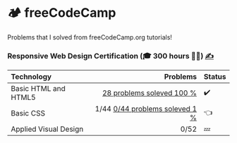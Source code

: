 # 🏕️ freeCodeCamp
Problems that I solved  from freeCodeCamp.org tutorials! 


### Responsive Web Design Certification (:mortar_board: 300 hours 👨‍💻) [✍️](https://vvpetkov.github.io/freeCodeCamp/ResponsiveWebDesign/index.html)

| Technology | Problems | Status |
|    :---      |     ---:     |     :---      |
| Basic HTML and HTML5    |  [28 problems soleved 100 %](https://vvpetkov.github.io/freeCodeCamp/Responsive-Web-Design/Basic-HTML-and-HTML5/index.html)    |  :heavy_check_mark: |
| Basic CSS    | 1/44   [0/44 problems soleved 1 %](https://vvpetkov.github.io/freeCodeCamp/ResponsiveWebDesign/index.html)     | :point_left:     |
|Applied Visual Design| 0/52 |:zzz:      |   













[comment]: <> (Technology)
[comment]: <> ("science of craft", from Greek τέχνη, techne, "art, skill, cunning of hand"; and -λογία, -logia) 
[comment]: <> (is the sum of techniques, skills, methods, and processes used in the production of goods or services or in the accomplishment of objectives, such as scientific investigation.)

[comment]: <> (This is a comment, it will not be included)
[comment]: <> (in  the output file unless you use it in)
[comment]: <> (a reference style link.)
[//]: <> (This is also a comment.)
[//]: # (This may be the most platform independent comment)

[comment]: <> (:heavy_check_mark:)
[comment]: <> (:zzz:)
[comment]: <> (👨‍💻)
[comment]: <> (:point_left:)
[comment]: <> (:moyai:)
[comment]: <> (:mortar_board:)
[comment]: <> (:x:)
[comment]: <> (:high_brightness:)
[comment]: <> (:gear:)
[comment]: <> (:octocat:)
[comment]: <> (:factory:)
[comment]: <> (✍️)
[comment]: <> (:pencil2:)
